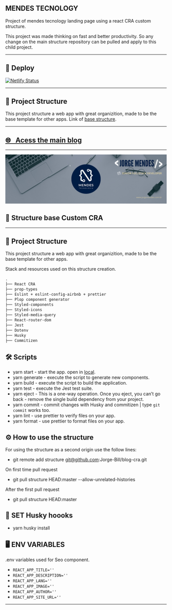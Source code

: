 ## MENDES TECNOLOGY

Project of mendes tecnology landing page using a react CRA custom structure.

This project was made thinking on fast and better productivity. So any change on the main structure repository can be pulled and apply to this child project.

---

## 💫 Deploy

[![Netlify Status](https://api.netlify.com/api/v1/badges/4649d379-760f-4e2e-a11d-df09216e019b/deploy-status)](https://app.netlify.com/sites/landing-mendestech/deploys)

---

## 🚀 Project Structure

This project structure a web app with great organizition, made to be the base template for other apps. Link of [base structure](https://github.com/Jorge-Bill/blog-cra).

---

## <a href="https://jorgemendes.com.br/"> 🌐 &nbsp; Acess the main blog </a>

---

<p align="center">
  <a href="https://jorgemendes.com.br/">
    <img src="https://raw.githubusercontent.com/Jorge-Bill/Jorge-Bill/master/assets/jorge.png">
  </a>
</p>

## 👾 Structure base Custom CRA

---

## 🚀 Project Structure

This project structure a web app with great organizition, made to be the base template for other apps.

Stack and resources used on this structure creation.

    .
    ├── React CRA
    ├── prop-types
    ├── Eslint + eslint-config-airbnb + prettier
    ├── Plop component generator
    ├── Styled-components
    ├── Styled-icons
    ├── Styled-media-query
    ├── React-router-dom
    ├── Jest
    ├── Dotenv
    ├── Husky
    ├── Commitizen

## 🛠 Scripts

- yarn start - start the app. open in [local](http://localhost:3000).
- yarn generate - execute the script to generate new components.
- yarn build - execute the script to build the application.
- yarn test - execute the Jest test suite.
- yarn eject - This is a one-way operation. Once you eject, you can’t go back - remove the single build dependency from your project.
- yarn commit - commit changes with Husky and commitizen | type `git commit` works too.
- yarn lint - use prettier to verify files on your app.
- yarn format - use prettier to format files on your app.

## ⚙️ How to use the structure

For using the structure as a second origin use the follow lines:

- git remote add structure git@github.com:Jorge-Bill/blog-cra.git

On first time pull request

- git pull structure HEAD:master --allow-unrelated-histories

After the first pull request

- git pull structure HEAD:master

## 💾 SET Husky hoooks

- yarn husky install

## 🖥 ENV VARIABLES

.env variables used for Seo component.

- `REACT_APP_TITLE=''`
- `REACT_APP_DESCRIPTION=''`
- `REACT_APP_LANG=''`
- `REACT_APP_IMAGE=''`
- `REACT_APP_AUTHOR=''`
- `REACT_APP_SITE_URL=''`

---
